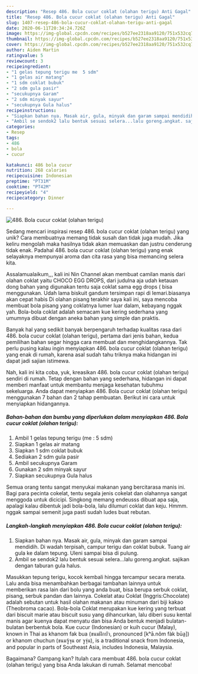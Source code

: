 ```yaml
---
description: "Resep 486. Bola cucur coklat (olahan terigu) Anti Gagal"
title: "Resep 486. Bola cucur coklat (olahan terigu) Anti Gagal"
slug: 1407-resep-486-bola-cucur-coklat-olahan-terigu-anti-gagal
date: 2020-06-11T20:34:24.726Z
image: https://img-global.cpcdn.com/recipes/b527ee2318aa9120/751x532cq70/486-bola-cucur-coklat-olahan-terigu-foto-resep-utama.jpg
thumbnail: https://img-global.cpcdn.com/recipes/b527ee2318aa9120/751x532cq70/486-bola-cucur-coklat-olahan-terigu-foto-resep-utama.jpg
cover: https://img-global.cpcdn.com/recipes/b527ee2318aa9120/751x532cq70/486-bola-cucur-coklat-olahan-terigu-foto-resep-utama.jpg
author: Aiden Martin
ratingvalue: 5
reviewcount: 3
recipeingredient:
- "1 gelas tepung terigu me  5 sdm"
- "1 gelas air matang"
- "1 sdm coklat bubuk"
- "2 sdm gula pasir"
- "secukupnya Garam"
- "2 sdm minyak sayur"
- "secukupnya Gula halus"
recipeinstructions:
- "Siapkan bahan nya. Masak air, gula, minyak dan garam sampai mendidih. Di wadah terpisah, campur terigu dan coklat bubuk. Tuang air gula ke dalam tepung. Uleni sampai bisa di pulung."
- "Ambil se sendok2 lalu bentuk sesuai selera...lalu goreng.angkat. sajikan dengan taburan gula halus."
categories:
- Resep
tags:
- 486
- bola
- cucur

katakunci: 486 bola cucur 
nutrition: 268 calories
recipecuisine: Indonesian
preptime: "PT31M"
cooktime: "PT42M"
recipeyield: "4"
recipecategory: Dinner

---
```



![486. Bola cucur coklat (olahan terigu)](https://img-global.cpcdn.com/recipes/b527ee2318aa9120/751x532cq70/486-bola-cucur-coklat-olahan-terigu-foto-resep-utama.jpg)

Sedang mencari inspirasi resep 486. bola cucur coklat (olahan terigu) yang unik? Cara membuatnya memang tidak susah dan tidak juga mudah. Jika keliru mengolah maka hasilnya tidak akan memuaskan dan justru cenderung tidak enak. Padahal 486. bola cucur coklat (olahan terigu) yang enak selayaknya mempunyai aroma dan cita rasa yang bisa memancing selera kita.

Assalamualaikum,,, kali ini Nin Channel akan membuat camilan manis dari olahan coklat yaitu CHOCO EGG DROPS, dari judulna aja udah ketauan dong bahan yang digunakan tentu saja coklat sama egg drops ( bisa menggunakan. Udah lama biskuit gandum tersimpan rapi di lemari.biasanya akan cepat habis Di olahan pisang terakhir saya kali ini, saya mencoba membuat bola pisang yang coklatnya lumer luar dalam, kebayang nggak yah. Bola-bola coklat adalah semacam kue kering sederhana yang umumnya dibuat dengan aneka bahan yang simple dan praktis.

Banyak hal yang sedikit banyak berpengaruh terhadap kualitas rasa dari 486. bola cucur coklat (olahan terigu), pertama dari jenis bahan, kedua pemilihan bahan segar hingga cara membuat dan menghidangkannya. Tak perlu pusing kalau ingin menyiapkan 486. bola cucur coklat (olahan terigu) yang enak di rumah, karena asal sudah tahu triknya maka hidangan ini dapat jadi sajian istimewa.


Nah, kali ini kita coba, yuk, kreasikan 486. bola cucur coklat (olahan terigu) sendiri di rumah. Tetap dengan bahan yang sederhana, hidangan ini dapat memberi manfaat untuk membantu menjaga kesehatan tubuhmu sekeluarga. Anda dapat menyiapkan 486. Bola cucur coklat (olahan terigu) menggunakan 7 bahan dan 2 tahap pembuatan. Berikut ini cara untuk menyiapkan hidangannya.

<!--inarticleads1-->

##### Bahan-bahan dan bumbu yang diperlukan dalam menyiapkan 486. Bola cucur coklat (olahan terigu):

1. Ambil 1 gelas tepung terigu (me : 5 sdm)
1. Siapkan 1 gelas air matang
1. Siapkan 1 sdm coklat bubuk
1. Sediakan 2 sdm gula pasir
1. Ambil secukupnya Garam
1. Gunakan 2 sdm minyak sayur
1. Siapkan secukupnya Gula halus


Semua orang tentu sangat menyukai makanan yang bercitarasa manis ini. Bagi para pecinta cokelat, tentu segala jenis cokelat dan olahannya sangat menggoda untuk dicicipi. Singkong memang endeusss dibuat apa saja, apalagi kalau dibentuk jadi bola-bola, lalu dilumuri coklat dan keju. Hmmm. nggak sampai semenit juga pasti sudah ludes buat rebutan. 

<!--inarticleads2-->

##### Langkah-langkah menyiapkan 486. Bola cucur coklat (olahan terigu):

1. Siapkan bahan nya. Masak air, gula, minyak dan garam sampai mendidih. Di wadah terpisah, campur terigu dan coklat bubuk. Tuang air gula ke dalam tepung. Uleni sampai bisa di pulung.
1. Ambil se sendok2 lalu bentuk sesuai selera...lalu goreng.angkat. sajikan dengan taburan gula halus.


Masukkan tepung terigu, kocok kembali hingga tercampur secara merata. Lalu anda bisa menambahkan berbagai tambahan lainnya untuk memberikan rasa lain dari bolu yang anda buat, bisa berupa serbuk coklat, pisang, serbuk pandan dan lainnya. Cokelat atau Coklat (Inggris:Chocolate) adalah sebutan untuk hasil olahan makanan atau minuman dari biji kakao (Theobroma cacao). Bola-bola Coklat merupakan kue kering yang terbuat dari biscuit marie atau biscuit susu yang dihancurkan, lalu diberi susu kental manis agar kuenya dapat menyatu dan bisa Anda bentuk menjadi bulatan-bulatan berbentuk bola. Kue cucur (Indonesian) or kuih cucur (Malay), known in Thai as khanom fak bua (ขนมฝักบัว, pronounced [kʰā.nǒm fàk būa̯]) or khanom chuchun (ขนมจู้จุน or จูจุ่น), is a traditional snack from Indonesia, and popular in parts of Southeast Asia, includes Indonesia, Malaysia. 

Bagaimana? Gampang kan? Itulah cara membuat 486. bola cucur coklat (olahan terigu) yang bisa Anda lakukan di rumah. Selamat mencoba!
